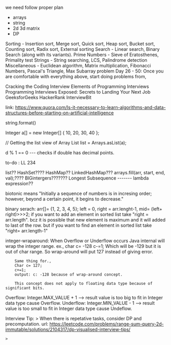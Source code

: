 we need follow proper plan
  - arrays
  - string
  - 2d 3d matrix
  - DP


Sorting - Insertion sort, Merge sort, Quick sort, Heap sort, Bucket sort, Counting sort, Radix sort, External sorting
Search - Linear search, Binary Search (along with its variants).
Prime Numbers - Sieve of Eratosthenes, Primality test
Strings - String searching, LCS, Palindrome detection
Miscellaneous - Euclidean algorithm, Matrix multiplication, Fibonacci Numbers, Pascal's Triangle, Max Subarray problem
Day 26 - 50: Once you are comfortable with everything above, start doing problems from,

Cracking the Coding Interview
Elements of Programming Interviews
Programming Interviews Exposed: Secrets to Landing Your Next Job
GeeksforGeeks
HackerRank
InterviewBit

link: https://www.quora.com/Is-it-necessary-to-learn-algorithms-and-data-structures-before-starting-on-artificial-intelligence




string.format()






 Integer a[] = new Integer[] { 10, 20, 30, 40 };




 // Getting the list view of Array
List<Integer> list = Arrays.asList(a);


d % 1 == 0    --- checks if double has decimal points.
  
to-do : LL 234

list??
HashSet????
HashMap??
LinkedHashMap???
arrays.fill(arr, start, end, val);????
BIGintergers???????
Longest Subsequence -------
lambda expression??


biotonic means "Initially a sequence of numbers is in incresing order; however, beyond a certain point, it begins to decrease."



binary serach:
  arr[]= {1, 2, 3, 4, 5};
  left = 0, right = arr.lenght-1, mid= (left+ right)>>>2;
    if you want to add an element in sorted list take "right = arr.length". bcz it is possible that new element is maximum and it will added to last of the row.
    but if you want to find an element in sorted list take "right= arr.length-1"
 
integer-wraparound:
      When Overflow or Underflow occurs Java internal will wrap the integer range.
      ex., 
        char c= -128 
        c-=1;
        Which will be -129 but it is out of char range.
        So wrap-around will put 127 instead of giving error.

        Same thing for.,
        Char c= 127;
        c+=1;
        output: c: -128 because of wrap-around concept.

        This concept does not apply to floating data type because of significant bits.

Overflow:   Integer.MAX_VALUE + 1   --> result value is too big to fit in Integer data type cause Overflow.
Underflow:  Integer.MIN_VALUE - 1   --> result value is too small to fit in Integer data type cause Undeflow.


Interview Tip:
    > When there is repetative tasks, consider DP and precomputation. 
    url: https://leetcode.com/problems/range-sum-query-2d-immutable/solutions/2104317/dp-visualised-interview-tips/

    >
